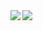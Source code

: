 <a href="https://github.com/anuraghazra/github-readme-stats">
  <img align="left" src="https://github-readme-stats.vercel.app/api?username=bambis13&count_private=true&show_icons=true" />
</a>
<a href="https://github.com/anuraghazra/github-readme-stats">
  <img align="left" src="https://github-readme-stats.vercel.app/api/top-langs/?username=bambis13" />
</a>
